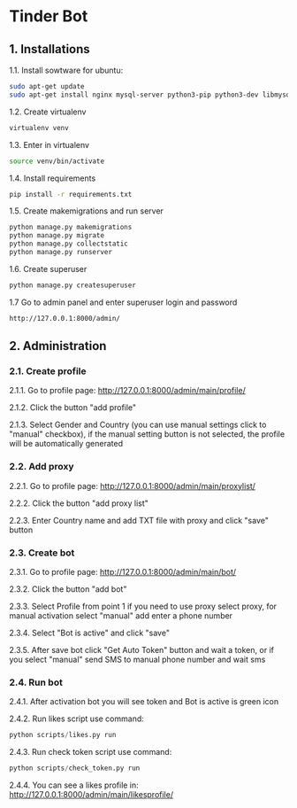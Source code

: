 # Tinder Bot

## 1. Installations

1.1. Install sowtware for ubuntu:
```bash
sudo apt-get update
sudo apt-get install nginx mysql-server python3-pip python3-dev libmysqlclient-dev ufw virtualenv
```

1.2. Create virtualenv
```bash
virtualenv venv
```

1.3. Enter in virtualenv
```bash
source venv/bin/activate 
```
1.4. Install requirements
```bash
pip install -r requirements.txt
```

1.5. Create makemigrations and run server
```bash
python manage.py makemigrations
python manage.py migrate
python manage.py collectstatic
python manage.py runserver
```
1.6. Create superuser
```bash
python manage.py createsuperuser
```

1.7 Go to admin panel and enter superuser login and password
```bash
http://127.0.0.1:8000/admin/
```


## 2. Administration

### 2.1. Create profile

2.1.1. Go to profile page: http://127.0.0.1:8000/admin/main/profile/

2.1.2. Click the button "add profile"

2.1.3. Select Gender and Country (you can use manual settings click to "manual" checkbox), if the manual setting button is not selected, the profile will be automatically generated 

### 2.2. Add proxy

2.2.1. Go to profile page: http://127.0.0.1:8000/admin/main/proxylist/

2.2.2. Click the button "add proxy list"

2.2.3. Enter Country name and add TXT file with proxy and click "save" button


### 2.3. Create bot

2.3.1. Go to profile page: http://127.0.0.1:8000/admin/main/bot/

2.3.2. Click the button "add bot"

2.3.3. Select Profile from point 1 if you need to use proxy select proxy, for manual activation select "manual" add enter a phone number

2.3.4. Select "Bot is active" and click "save"

2.3.5. After save bot click "Get Auto Token" button and wait a token, or if you select "manual" send SMS to manual phone number and wait sms

### 2.4. Run bot

2.4.1. After activation bot you will see token and Bot is active is green icon

2.4.2. Run likes script use command: 
```python
python scripts/likes.py run
```

2.4.3. Run check token script use command:
```python
python scripts/check_token.py run
```

2.4.4. You can see a likes profile in: http://127.0.0.1:8000/admin/main/likesprofile/


